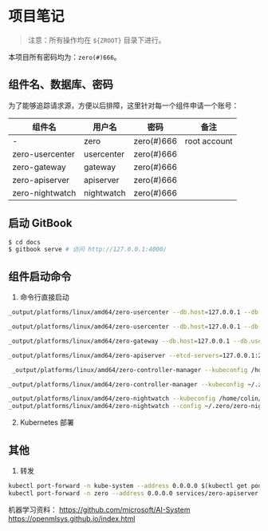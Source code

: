 # 项目笔记

> 注意：所有操作均在 `${ZROOT}` 目录下进行。

本项目所有密码均为：`zero(#)666`。

## 组件名、数据库、密码

为了能够追踪请求源，方便以后排障，这里针对每一个组件申请一个账号：

| 组件名 | 用户名 | 密码 | 备注 |
| ----------- | ----------- | ----------- | ----------- |
| - | zero | zero(#)666 | root account |
| zero-usercenter | usercenter | zero(#)666 | |
| zero-gateway | gateway | zero(#)666 | |
| zero-apiserver | apiserver | zero(#)666 | |
| zero-nightwatch | nightwatch | zero(#)666 | |

## 启动 GitBook

```bash
$ cd docs
$ gitbook serve # 访问 http://127.0.0.1:4000/
```

## 组件启动命令

1. 命令行直接启动

```bash
_output/platforms/linux/amd64/zero-usercenter --db.host=127.0.0.1 --db.username=zero --db.password='zero(#)666' --db.database=zero --redis.addr=127.0.0.1:6379 --redis.password='zero(#)666' --etcd.endpoints=127.0.0.1:2379 --kafka.brokers=localhost:9092 --http.addr=0.0.0.0:50000 --grpc.addr=0.0.0.0:50010

_output/platforms/linux/amd64/zero-usercenter --db.host=127.0.0.1 --db.username=zero --db.password='zero(#)666' --db.database=zero --redis.addr=127.0.0.1:6379 --redis.password='zero(#)666' --etcd.endpoints=127.0.0.1:2379 --kafka.brokers=localhost:9092 --http.addr=0.0.0.0:50000 --grpc.addr=0.0.0.0:50010 --tls.use-tls=true --tls.cert=/home/colin/.zero/cert/zero-usercenter.pem --tls.key=/home/colin/.zero/cert/zero-usercenter-key.pem

_output/platforms/linux/amd64/zero-gateway --db.host=127.0.0.1 --db.username=zero --db.password='zero(#)666' --db.database=zero --etcd.endpoints=127.0.0.1:2379 --insecure.addr=0.0.0.0:51000 --secure.bind-address=0.0.0.0 --secure.bind-port=51010 --grpc.addr=0.0.0.0:51020 --kubeconfig=$HOME/.zero/config --usercenter.server=127.0.0.1:50000

_output/platforms/linux/amd64/zero-apiserver --etcd-servers=127.0.0.1:2379 --secure-port=52010 --bind-address=0.0.0.0 --client-ca-file=/home/colin/.zero/cert/ca.pem --tls-cert-file=/home/colin/.zero/cert/zero-apiserver.pem --tls-private-key-file=/home/colin/.zero/cert/zero-apiserver-key.pem

 _output/platforms/linux/amd64/zero-controller-manager --kubeconfig /home/colin/.zero/config --mysql-database=zero --mysql-host=127.0.0.1:3306 --mysql-username=zero --mysql-password='zero(#)666'

_output/platforms/linux/amd64/zero-controller-manager --kubeconfig ~/.zero/config --config configs/zero-controller-manager.yaml

_output/platforms/linux/amd64/zero-nightwatch --kubeconfig /home/colin/.zero/config --db.host=127.0.0.1 --db.username=zero --db.password='zero(#)666' --db.database=zero --redis.addr=127.0.0.1:6379 --redis.password='zero(#)666' --redis.database=1
_output/platforms/linux/amd64/zero-nightwatch --config ~/.zero/zero-nightwatch.yaml

```

2. Kubernetes 部署


## 其他

1. 转发

```bash
kubectl port-forward -n kube-system --address 0.0.0.0 $(kubectl get pods -n kube-system --selector "app.kubernetes.io/name=traefik" --output=name) 8000:9000
kubectl port-forward -n zero --address 0.0.0.0 services/zero-apiserver 52010:https
```

机器学习资料：
https://github.com/microsoft/AI-System
https://openmlsys.github.io/index.html
